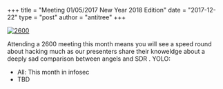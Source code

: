 +++
title =  "Meeting 01/05/2017 New Year 2018 Edition"
date = "2017-12-22"
type = "post"
author = "antitree"
+++

[![2600](/images/2600_newyear2018.png)](images/2600_newyear2018.png)

Attending a 2600 meeting this month means you will see a speed round
about hacking much as our presenters share their knoweldge about a
deeply sad comparison between angels and SDR . YOLO:

* All: This month in infosec
* TBD

